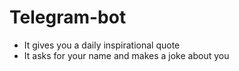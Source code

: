 # Telegram-bot

- It gives you a daily inspirational quote
- It asks for your name and makes a joke about you